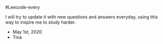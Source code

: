 #Leecode-every

I will try to update it with new questions and answers everyday, using this way to inspire me to study harder.

- May 1st, 2020
- Tina
